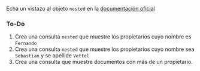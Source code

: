 Echa un vistazo al objeto `nested` en la [documentación oficial](https://www.elastic.co/guide/en/elasticsearch/reference/6.x/nested.html)

### To-Do
1. Crea una consulta `nested` que muestre los propietarios cuyo nombre es `Fernando`
2. Crea una consulta `nested` que muestre los propietarios cuyo nombre sea `Sebastian` y se apellide `Vettel`
3. Crea una consulta que muestre documentos con más de un propietario.
